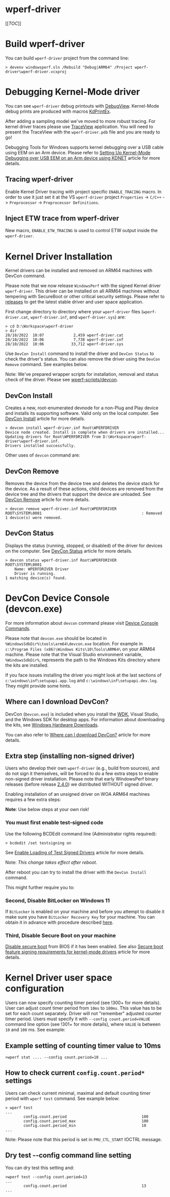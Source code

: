 # wperf-driver

[[_TOC_]]

# Build wperf-driver

You can build `wperf-driver` project from the command line:

```
> devenv windowsperf.sln /Rebuild "Debug|ARM64" /Project wperf-driver\wperf-driver.vcxproj
```

# Debugging Kernel-Mode driver

You can see `wperf-driver` debug printouts with [DebugView](https://learn.microsoft.com/en-us/sysinternals/downloads/debugview). Kernel-Mode debug prints are produced with macros [KdPrintEx](https://learn.microsoft.com/en-us/windows-hardware/drivers/ddi/wdm/nf-wdm-kdprintex).

After adding a sampling model we've moved to more robust tracing. For kernel driver traces please use [TraceView](https://learn.microsoft.com/en-us/windows-hardware/drivers/devtest/traceview) application. You will need to present the TraceView with the `wperf-driver.pdb` file and you are ready to go!

Debugging Tools for Windows supports kernel debugging over a USB cable using EEM on an Arm device. Please refer to [Setting Up Kernel-Mode Debugging over USB EEM on an Arm device using KDNET](https://learn.microsoft.com/en-us/windows-hardware/drivers/debugger/setting-up-kernel-mode-debugging-over-usb-eem-arm-kdnet) article for more details.

## Tracing wperf-driver

Enable Kernel Driver tracing with project specific `ENABLE_TRACING` macro. In order to use it just set it at the VS `wperf-driver` project `Properties` -> `C/C++` -> `Preprocessor` -> `Preprocessor Definitions`.

## Inject ETW trace from wperf-driver

New macro, `ENABLE_ETW_TRACING` is used to control ETW output inside the `wperf-driver`.

# Kernel Driver Installation

Kernel drivers can be installed and removed on ARM64 machines with DevCon command.

Please note that we now release `WindowsPerf` with the signed Kernel driver `wperf-driver`. This driver can be installed on all ARM64 machines without tempering with SecureBoot or other critical security settings. Please refer to [releases](https://gitlab.com/Linaro/WindowsPerf/windowsperf/-/releases) to get the latest stable driver and user space application.

First change directory to directory where your `wperf-driver` files (`wperf-driver.cat`, `wperf-driver.inf`, and `wperf-driver.sys`) are:

```
> cd D:\Workspace\wperf-driver
> dir
28/10/2022  10:07             2,459 wperf-driver.cat
28/10/2022  10:06             7,738 wperf-driver.inf
28/10/2022  10:06            33,712 wperf-driver.sys
```

Use `DevCon Install` command to install the driver and `DevCon Status` to check the driver's status. You can also remove the driver using the `DevCon Remove` command. See examples below.

Note: We've prepared wrapper scripts for installation, removal and status check of the driver. Please see [wperf-scripts/devcon](https://gitlab.com/Linaro/WindowsPerf/windowsperf/-/tree/main/wperf-scripts/devcon).

## DevCon Install

Creates a new, root-enumerated devnode for a non-Plug and Play device and installs its supporting software. Valid only on the local computer. See [DevCon Install](https://learn.microsoft.com/en-us/windows-hardware/drivers/devtest/devcon-install) article for more details.

```
> devcon install wperf-driver.inf Root\WPERFDRIVER
Device node created. Install is complete when drivers are installed...
Updating drivers for Root\WPERFDRIVER from D:\Workspace\wperf-driver\wperf-driver.inf.
Drivers installed successfully.
```

Other uses of `devcon` command are:

## DevCon Remove

Removes the device from the device tree and deletes the device stack for the device. As a result of these actions, child devices are removed from the device tree and the drivers that support the device are unloaded. See [DevCon Remove](https://learn.microsoft.com/en-us/windows-hardware/drivers/devtest/devcon-remove) article for more details.

```
> devcon remove wperf-driver.inf Root\WPERFDRIVER
ROOT\SYSTEM\0001                                            : Removed
1 device(s) were removed.
```

## DevCon Status

Displays the status (running, stopped, or disabled) of the driver for devices on the computer. See [DevCon Status](https://learn.microsoft.com/en-us/windows-hardware/drivers/devtest/devcon-status) article for more details.

```
> devcon status wperf-driver.inf Root\WPERFDRIVER
ROOT\SYSTEM\0001
    Name: WPERFDRIVER Driver
    Driver is running.
1 matching device(s) found.
```

# DevCon Device Console (devcon.exe)

For more information about `devcon` command please visit [Device Console Commands](https://learn.microsoft.com/en-us/windows-hardware/drivers/devtest/devcon-general-commands).

Please note that `devcon.exe` should be located in `%WindowsSdkDir%\tools\arm64\devcon.exe` location. For example in  `c:\Program Files (x86)\Windows Kits\10\Tools\ARM64\` on your ARM64 machine. Please note that the Visual Studio environment variable, `%WindowsSdkDir%`, represents the path to the Windows Kits directory where the kits are installed.

If you face issues installing the driver you might look at the last sections of `c:\windows\inf\setupapi.app.log` and `c:\windows\inf\setupapi.dev.log`. They might provide some hints.

## Where can I download DevCon?

DevCon (`Devcon.exe`) is included when you install the [WDK](https://learn.microsoft.com/en-us/windows-hardware/drivers/download-the-wdk), Visual Studio, and the Windows SDK for desktop apps. For information about downloading the kits, see [Windows Hardware Downloads](https://learn.microsoft.com/en-us/windows-hardware/drivers/download-the-wdk).

You can also refer to [Where can I download DevCon?](https://learn.microsoft.com/en-us/windows-hardware/drivers/devtest/devcon#where-can-i-download-devcon) article for more details.

## Extra step (installing non-signed driver)

Users who develop their own `wperf-driver` (e.g., build from sources), and do not sign it themselves, will be forced to do a few extra steps to enable non-signed driver installation. Please note that early WindowsPerf binary releases (before release [2.4.0](https://gitlab.com/Linaro/WindowsPerf/windowsperf/-/releases/2.4.0)) we distributed WITHOUT signed driver.

Enabling installation of an unsigned driver on WOA ARM64 machines requires a few extra steps:

**Note**: Use below steps at your own risk!

### You must first enable test-signed code

Use the following BCDEdit command line (Administrator rights required):

```
> bcdedit /set testsigning on
```

See [Enable Loading of Test Signed Drivers](https://learn.microsoft.com/en-us/windows-hardware/drivers/install/the-testsigning-boot-configuration-option#enable-or-disable-use-of-test-signed-code) article for more details.

Note: *This change takes effect after reboot*.

After reboot you can try to install the driver with the `DevCon Install` command.

This might further require you to:

### Second, Disable BitLocker on Windows 11

If `BitLocker` is enabled on your machine and before you attempt to disable it make sure you have `BitLocker Recovery Key` for your machine.
You can obtain it in advance with procedure described [here](https://support.microsoft.com/en-us/windows/finding-your-bitlocker-recovery-key-in-windows-6b71ad27-0b89-ea08-f143-056f5ab347d6).

### Third, Disable Secure Boot on your machine

[Disable secure boot](https://learn.microsoft.com/en-us/windows-hardware/manufacture/desktop/disabling-secure-boot?view=windows-11) from BIOS if it has been enabled. See also [Secure boot feature signing requirements for kernel-mode drivers](https://learn.microsoft.com/en-us/windows/win32/w8cookbook/secured-boot-signing-requirements-for-kernel-mode-drivers) article for more details.

# Kernel Driver user space configuration

Users can now specify counting timer period (see !300+ for more details). User can adjust count timer period from `10ms` to `100ms`. This value has to be set for each count separately. Driver will not "remember" adjusted counter timer period. Users must specify it with `--config count.period=VALUE` command line option (see !301+ for more details), where `VALUE` is between `10` and `100` ms. See example:

## Example setting of counting timer value to 10ms

```
>wperf stat .... --config count.period=10 ...
```

## How to check current `config.count.period*` settings

Users can check current minimal, maximal and default counting timer period with `wperf test` command. See example below:

```
> wperf test
...
        config.count.period                                 100
        config.count.period_max                             100
        config.count.period_min                             10
...
```

Note: Please note that this period is set in `PMU_CTL_START` IOCTRL message.

## Dry test --config command line setting

You can dry test this setting and:

```
>wperf test --config count.period=13
...
        config.count.period                                 13
...
```
